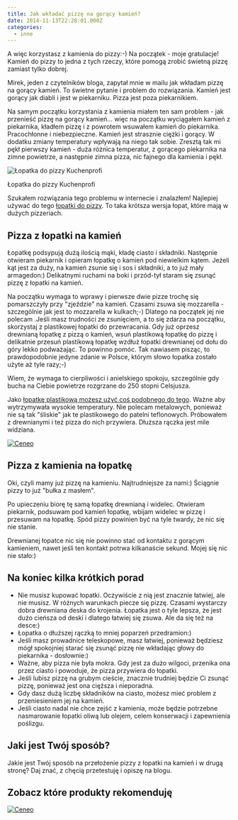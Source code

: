 ```yaml
---
title: Jak wkładać pizzę na gorący kamień?
date: 2014-11-13T22:28:01.000Z
categories: 
  - inne
---
```


A więc korzystasz z kamienia do pizzy:-) Na początek - moje gratulacje! Kamień do pizzy to jedna z tych rzeczy, które pomogą zrobić świetną pizzę zamiast tylko dobrej.

Mirek, jeden z czytelników bloga, zapytał mnie w mailu jak wkładam pizzę na gorący kamień. To świetne pytanie i problem do rozwiązania. Kamień jest gorący jak diabli i jest w piekarniku. Pizza jest poza piekarnikiem.

Na samym początku korzystania z kamienia miałem ten sam problem - jak przenieść pizzę na gorący kamień... więc na początku wyciągałem kamień z piekarnika, kładłem pizzę i z powrotem wsuwałem kamień do piekarnika. Pracochłonne i niebezpieczne. Kamień jest strasznie ciężki i gorący. W dodatku zmiany temperatury wpływają na niego tak sobie. Zresztą tak mi pękł pierwszy kamień - duża różnica temperatur, z gorącego piekarnika na zimne powietrze, a następnie zimna pizza, nic fajnego dla kamienia i pękł.

![Łopatka do pizzy Kuchenprofi](lopatka-do-pizzy-kuchenprofi-300x300.jpg)

Łopatka do pizzy Kuchenprofi

Szukałem rozwiązania tego problemu w internecie i znalazłem! Najlepiej używać do tego <a title="Łopatka do pizzy" href="/lopatka-pizzy/">łopatki do pizzy</a>. To taka krótsza wersja łopat, które mają w dużych pizzeriach.

## Pizza z łopatki na kamień

Łopatkę podsypują dużą ilością mąki, kładę ciasto i składniki. Następnie otwieram piekarnik i opieram łopatkę o kamień pod niewielkim kątem. Jeżeli kąt jest za duży, na kamień zsunie się i sos i składniki, a to już mały armagedon:) Delikatnymi ruchami na boki i przód-tył staram się zsunąć pizzę z łopatki na kamień.

Na początku wymaga to wprawy i pierwsze dwie pizze trochę się pomarszczyły przy "zjeździe" na kamień. Czasami zsuwa się mozzarella - szczególnie jak jest to mozzarella w kulkach;-) Dlatego na początek jej nie polecam .Jeśli masz trudności ze zsunięciem, a to się zdarza na początku, skorzystaj z plastikowej łopatki do przewracania. Gdy już oprzesz drewnianą łopatkę z pizzą o kamień, wsuń plastikową łopatkę do pizzę i delikatnie przesuń plastikową łopatkę wzdłuż łopatki drewnianej od dołu do góry lekko podważając. To powinno pomóc. Tak nawiasem pisząc, to prawdopodobnie jedyne zdanie w Polsce, którym słowo łopatka zostało użyte aż tyle razy;-)

Wiem, że wymaga to cierpliwości i anielskiego spokoju, szczególnie gdy bucha na Ciebie powietrze rozgrzane do 250 stopni Celsjusza.

Jako [łopatkę plastikową możesz użyć coś podobnego do tego](http://www.ceneo.pl/2395917#cid=7705&crid=36300&pid=5958). Ważne aby wytrzymywała wysokie temperatury. Nie polecam metalowych, ponieważ nie są tak "śliskie" jak te plastikowego do patelni teflonowych. Próbowałem z drewnianymi i też pizza do nich przywiera. Dłuższa rączka jest mile widziana.

[![Ceneo](ap-logo-transparent-small.png)](http://www.ceneo.pl/#pid=5958&crid=36299&cid=7705 "Ceneo") 

<script type="text/javascript" charset="utf-8">// <![CDATA[ if (typeof CeneoAPOptions == "undefined" || CeneoAPOptions == null) { var CeneoAPOptions = new Array(); stamp = parseInt(new Date().getTime()/86400, 10); var script = document.createElement("script"); script.setAttribute("type", "text/javascript"); script.setAttribute("src", "//partnerzyapi.ceneo.pl/External/ap.js?"+stamp); script.setAttribute("charset", "utf-8"); var head = document.getElementsByTagName("head")[0]; head.appendChild(script); } CeneoAPOptions[CeneoAPOptions.length] = { ad_creation: 36299, ad_channel: 7705, ad_partner: 5958, ad_type: 3, ad_content: '33288431,2395917,1380187,26444664', ad_format: 1, ad_newpage: true, ad_basket: true, ad_container: 'ceneoaffcontainer36299', ad_formatTypeId: 1, ad_contextual: false, ad_recommended: false }; // ]]></script>

## Pizza z kamienia na łopatkę

Oki, czyli mamy już pizzę na kamieniu. Najtrudniejsze za nami:) Ściągnie pizzy to już "bułka z masłem".

Po upieczeniu biorę tę samą łopatkę drewnianą i widelec. Otwieram piekarnik, podsuwam pod kamień łopatkę, wbijam widelec w pizzę i przesuwam na łopatkę. Spód pizzy powinien być na tyle twardy, że nic się nie stanie.

Drewnianej łopatce nic się nie powinno stać od kontaktu z gorącym kamieniem, nawet jeśli ten kontakt potrwa kilkanaście sekund. Mojej się nic nie stało:)

## Na koniec kilka krótkich porad

- Nie musisz kupować łopatki. Oczywiście z nią jest znacznie łatwiej, ale nie musisz. W różnych warunkach piecze się pizzę. Czasami wystarczy dobra drewniana deska do krojenia. Łopatka jest o tyle lepsza, że jest dużo cieńsza od deski i dlatego łatwiej się zsuwa. Ale da się też na desce:)
- Łopatka o dłuższej rączką to mniej poparzeń przedramion:)
- Jeśli masz prowadnice teleskopowe, masz łatwiej, ponieważ będziesz mógł spokojniej starać się zsunąć pizzę nie wkładając głowy do piekarnika - dosłownie:)
- Ważne, aby pizza nie była mokra. Gdy jest za dużo wilgoci, przenika ona przez ciasto i powoduje, że pizza przywiera do łopatki.
- Jeśli lubisz pizzę na grubym cieście, znacznie trudniej będzie Ci zsunąć pizzę, ponieważ jest ona cięższa i nieporadna.
- Gdy dasz dużą liczbę składników na ciasto, możesz mieć problem z przeniesieniem jej na kamień.
- Jeśli ciasto nadal nie chce zejść z kamienia, może będzie potrzebne nasmarowanie łopatki oliwą lub olejem, celem konserwacji i zapewnienia poślizgu.

## Jaki jest Twój sposób?

Jakie jest Twój sposób na przełożenie pizzy z łopatki na kamień i w drugą stronę? Daj znać, z chęcią przetestuję i opiszę na blogu.

## Zobacz które produkty rekomenduję

[![Ceneo](ap-logo-transparent-small.png)](http://www.ceneo.pl/#pid=5958&crid=36301&cid=7705 "Ceneo") 

<script type="text/javascript" charset="utf-8">// <![CDATA[ if (typeof CeneoAPOptions == "undefined" || CeneoAPOptions == null) { var CeneoAPOptions = new Array(); stamp = parseInt(new Date().getTime()/86400, 10); var script = document.createElement("script"); script.setAttribute("type", "text/javascript"); script.setAttribute("src", "//partnerzyapi.ceneo.pl/External/ap.js?"+stamp); script.setAttribute("charset", "utf-8"); var head = document.getElementsByTagName("head")[0]; head.appendChild(script); } <div></div> CeneoAPOptions[CeneoAPOptions.length] = { ad_creation: 36301, ad_channel: 7705, ad_partner: 5958, ad_type: 3, ad_content: '6754864,10200823,36965956,39237890,39237891', ad_format: 1, ad_newpage: true, ad_basket: true, ad_container: 'ceneoaffcontainer36301', ad_formatTypeId: 1, ad_contextual: false, ad_recommended: false }; // ]]></script>
